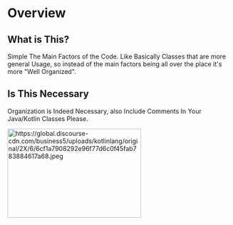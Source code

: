 # Overview

## What is This?

Simple The Main Factors of the Code. Like Basically Classes that are more general Usage, so instead of the main factors being all over the place it's more "Well Organized".

## Is This Necessary
Organization is Indeed Necessary, also Include Comments In Your Java/Kotlin Classes Please.

<img src="file:///C:/Users/5928009551/Downloads/pngegg.png" alt="https://global.discourse-cdn.com/business5/uploads/kotlinlang/original/2X/6/6cf1a7908292e96f77d6c0f45fab783884617a68.jpeg" width="300" height="200">